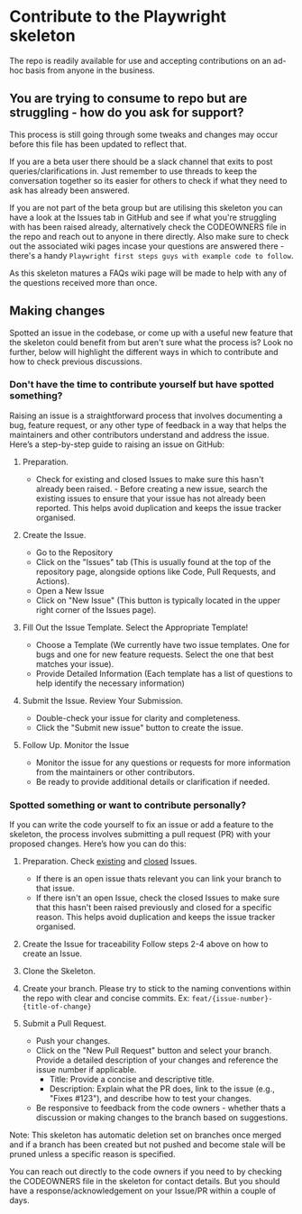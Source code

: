 # Contribute to the Playwright skeleton

The repo is readily available for use and accepting contributions on an ad-hoc basis from anyone in the business.

## You are trying to consume to repo but are struggling - how do you ask for support?

This process is still going through some tweaks and changes may occur before this file has been updated to reflect that.

If you are a beta user there should be a slack channel that exits to post queries/clarifications in. Just remember to use threads to keep the conversation together so its easier for others to check if what they need to ask has already been answered.

If you are not part of the beta group but are utilising this skeleton you can have a look at the Issues tab in GitHub and see if what you're struggling with has been raised already, alternatively check the CODEOWNERS file in the repo and reach out to anyone in there directly. Also make sure to check out the associated wiki pages incase your questions are answered there - there's a handy `Playwright first steps guys with example code to follow`.

As this skeleton matures a FAQs wiki page will be made to help with any of the questions received more than once.

## Making changes

Spotted an issue in the codebase, or come up with a useful new feature that the skeleton could benefit from but aren't sure what the process is?
Look no further, below will highlight the different ways in which to contribute and how to check previous discussions.

### Don't have the time to contribute yourself but have spotted something?

Raising an issue is a straightforward process that involves documenting a bug, feature request, or any other type of feedback in a way that helps the maintainers and other contributors understand and address the issue. Here’s a step-by-step guide to raising an issue on GitHub:

1. Preparation.

   - Check for existing and closed Issues to make sure this hasn't already been raised. - Before creating a new issue, search the existing issues to ensure that your issue has not already been reported. This helps avoid duplication and keeps the issue tracker organised.

2. Create the Issue.

   - Go to the Repository
   - Click on the "Issues" tab (This is usually found at the top of the repository page, alongside options like Code, Pull Requests, and Actions).
   - Open a New Issue
   - Click on "New Issue" (This button is typically located in the upper right corner of the Issues page).

3. Fill Out the Issue Template.
   Select the Appropriate Template!

   - Choose a Template (We currently have two issue templates. One for bugs and one for new feature requests. Select the one that best matches your issue).
   - Provide Detailed Information (Each template has a list of questions to help identify the necessary information)

4. Submit the Issue.
   Review Your Submission.

   - Double-check your issue for clarity and completeness.
   - Click the "Submit new issue" button to create the issue.

5. Follow Up.
   Monitor the Issue

   - Monitor the issue for any questions or requests for more information from the maintainers or other contributors.
   - Be ready to provide additional details or clarification if needed.

### Spotted something or want to contribute personally?

If you can write the code yourself to fix an issue or add a feature to the skeleton, the process involves submitting a pull request (PR) with your proposed changes. Here’s how you can do this:

1. Preparation.
   Check [existing](https://github.com/bjss/Playwright-Skeleton-Framework/issues) and [closed](https://github.com/bjss/Playwright-Skeleton-Framework/issues?q=is%3Aissue+is%3Aclosed) Issues.

   - If there is an open issue thats relevant you can link your branch to that issue.
   - If there isn't an open Issue, check the closed Issues to make sure that this hasn't been raised previously and closed for a specific reason.
     This helps avoid duplication and keeps the issue tracker organised.

2. Create the Issue for traceability
   Follow steps 2-4 above on how to create an Issue.

3. Clone the Skeleton.

4. Create your branch.
   Please try to stick to the naming conventions within the repo with clear and concise commits. Ex: `feat/{issue-number}-{title-of-change}`

5. Submit a Pull Request.

   - Push your changes.
   - Click on the "New Pull Request" button and select your branch. Provide a detailed description of your changes and reference the issue number if applicable.
     - Title: Provide a concise and descriptive title.
     - Description: Explain what the PR does, link to the issue (e.g., "Fixes #123"), and describe how to test your changes.
   - Be responsive to feedback from the code owners - whether thats a discussion or making changes to the branch based on suggestions.

Note: This skeleton has automatic deletion set on branches once merged and if a branch has been created but not pushed and become stale will be pruned unless a specific reason is specified.

You can reach out directly to the code owners if you need to by checking the CODEOWNERS file in the skeleton for contact details. But you should have a response/acknowledgement on your Issue/PR within a couple of days.
